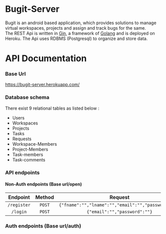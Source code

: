 # Bugit-Server
Bugit is an android based application, which provides solutions to manage virtual workspaces, projects and assign and track bugs for the same.<br />
The REST Api is written in [Gin](https://github.com/gin-gonic/gin), a framework of [Golang](https://go.dev/) and is deployed on Heroku. The Api uses RDBMS (Postgresql) to organize and store data.

#  API Documentation

### Base Url
https://bugit-server.herokuapp.com/

### Database schema
There exist 9 relational tables as listed below :
* Users 
* Workspaces
* Projects
* Tasks
* Requests
* Workspace-Members
* Project-Members
* Task-members
* Task-comments

### API endpoints

#### Non-Auth endpoints (Base url/open)

| Endpoint | Method | Request | Response |
|:--------:|:------:|:-------:|:--------:|
|`/register`|`POST`|`{"fname":"","lname":"","email":"","password":""}`|`{"response":"","result":null}`|
|`/login`|`POST`|`{"email":"","password":""}`|`{"response":"","result":token}`|

### Auth endpoints (Base url/auth)
